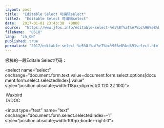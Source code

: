 ```yaml
---
layout: post
title:  "Editable Select 可编辑select"
title2:  "Editable Select 可编辑select"
date:   2017-01-01 23:43:38  +0800
source:  "https://www.jfox.info/editable-select-%e5%8f%af%e7%bc%96%e8%be%91select.html"
fileName:  "0518"
lang:  "zh_CN"
published: true
permalink: "2017/editable-select-%e5%8f%af%e7%bc%96%e8%be%91select.html"
---
```




极棒的一段Editale Select代码：

<form name=”form”> 

<select name=”select” onchange=”document.form.text.value=document.form.select.options[document.form.select.selectedIndex].value” style=”position:absolute;width:118px;clip:rect(0 120 22 100)”> 

<option value=”Waxbird”>Waxbird</option> 

<option value=”DrDoc”>DrDOC</option> 

</select> 

<input type=”text” name=”text” onchange=”document.form.select.selectedIndex=-1″ style=”position:absolute;width:100px;border-right:0″> 

</form>
